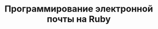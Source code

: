 ---
title: Программирование электронной почты на Ruby
type: docs
weight: 10
url: /java/programming-email-in-ruby/
---
